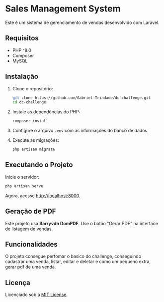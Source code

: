
# Sales Management System

Este é um sistema de gerenciamento de vendas desenvolvido com Laravel.

## Requisitos

- PHP ^8.0
- Composer
- MySQL


## Instalação

1. Clone o repositório:
   ```bash
   git clone https://github.com/Gabriel-Trindade/dc-challenge.git
   cd dc-challenge
   ```

2. Instale as dependências do PHP:
   ```bash
   composer install
   ```

3. Configure o arquivo `.env` com as informações do banco de dados.

4. Execute as migrações:
   ```bash
   php artisan migrate
   ```

## Executando o Projeto

Inicie o servidor:
```bash
php artisan serve
```

Agora, acesse [http://localhost:8000](http://localhost:8000).

## Geração de PDF

Este projeto usa **Barryvdh DomPDF**. Use o botão "Gerar PDF" na interface de listagem de vendas.

## Funcionalidades

O projeto consegue perfomar o basico do challenge, conseguindo cadastrar uma venda, listar, editar e deletar e como um pequeno extra, gerar pdf de uma venda.

## Licença

Licenciado sob a [MIT License](https://opensource.org/licenses/MIT).
